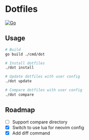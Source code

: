 # Dotfiles

[![Go](https://github.com/haunt98/dotfiles/workflows/Go/badge.svg?branch=main)](https://github.com/haunt98/dotfiles/actions)

## Usage

```sh
# Build
go build ./cmd/dot

# Install dotfiles
./dot install

# Update dotfiles with user config
./dot update

# Compare dotfiles with user config
./dot compare
```

## Roadmap

- [ ] Support compare directory
- [x] Switch to use lua for neovim config
- [x] Add diff command

